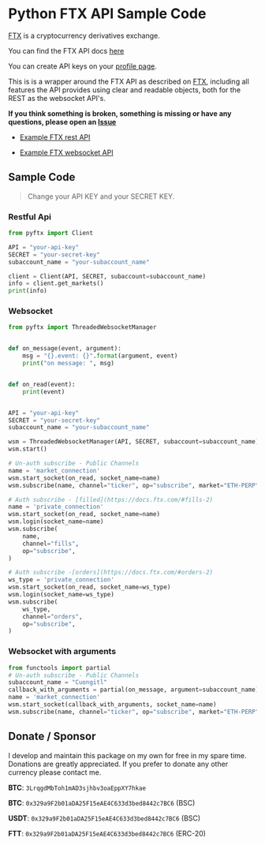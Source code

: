 # Python FTX API Sample Code

[FTX](https://ftx.com/referrals#a=121465957) is a cryptocurrency derivatives exchange.

You can find the FTX API docs [here](https://docs.ftx.com/#overview)


You can create API keys on your [profile page](https://ftx.com/profile).

This is is a wrapper around the FTX API as described on [FTX](https://docs.ftx.com/), including all features the API provides using clear and readable objects, both for the REST  as the websocket API's.

**If you think something is broken, something is missing or have any questions, please open an [Issue](https://gitlab.com/cuongitl/python-ftx-api/-/issues)**

* [Example FTX rest API](https://gitlab.com/cuongitl/python-ftx-api/-/blob/main/example_rest_api.py)

* [Example FTX websocket API](https://gitlab.com/cuongitl/python-ftx-api/-/blob/main/example_websocket_api.py)


## Sample Code 
> Change your API KEY and your SECRET KEY.
### Restful Api

```python
from pyftx import Client

API = "your-api-key"
SECRET = "your-secret-key"
subaccount_name = "your-subaccount_name"

client = Client(API, SECRET, subaccount=subaccount_name)
info = client.get_markets()
print(info)

```
### Websocket

```python
from pyftx import ThreadedWebsocketManager


def on_message(event, argument):
    msg = "{}.event: {}".format(argument, event)
    print("on message: ", msg)


def on_read(event):
    print(event)


API = "your-api-key"
SECRET = "your-secret-key"
subaccount_name = "your-subaccount_name"

wsm = ThreadedWebsocketManager(API, SECRET, subaccount=subaccount_name)
wsm.start()

# Un-auth subscribe - Public Channels
name = 'market_connection'
wsm.start_socket(on_read, socket_name=name)
wsm.subscribe(name, channel="ticker", op="subscribe", market="ETH-PERP")

# Auth subscribe - [filled](https://docs.ftx.com/#fills-2)
name = 'private_connection'
wsm.start_socket(on_read, socket_name=name)
wsm.login(socket_name=name)
wsm.subscribe(
    name,
    channel="fills",
    op="subscribe",
)

# Auth subscribe -[orders](https://docs.ftx.com/#orders-2)
ws_type = 'private_connection'
wsm.start_socket(on_read, socket_name=ws_type)
wsm.login(socket_name=ws_type)
wsm.subscribe(
    ws_type,
    channel="orders",
    op="subscribe",
)
```
### Websocket with arguments


```python
from functools import partial
# Un-auth subscribe - Public Channels
subaccount_name = "Cuongitl"
callback_with_arguments = partial(on_message, argument=subaccount_name)
name = 'market_connection'
wsm.start_socket(callback_with_arguments, socket_name=name)
wsm.subscribe(name, channel="ticker", op="subscribe", market="ETH-PERP")
```
## Donate / Sponsor
I develop and maintain this package on my own for free in my spare time. Donations are greatly appreciated. If you prefer to donate any other currency please contact me.

**BTC**:  `3LrqgdMbToh1mAD3sjhbv3oaEppXY7hkae`

**BTC**:  `0x329a9F2b01aDA25F15eAE4C633d3bed8442c7BC6`  (BSC)

**USDT**:  `0x329a9F2b01aDA25F15eAE4C633d3bed8442c7BC6`  (BSC)

**FTT**:  `0x329a9F2b01aDA25F15eAE4C633d3bed8442c7BC6`  (ERC-20)



